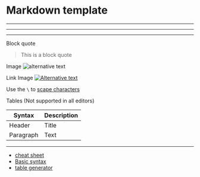 Markdown template
============================================================

----

----

----

Block quote

> This is a block quote

Image
![alternative text](./path/to/your/image.png)

Link Image
[![Alternative text](/path/to/your/image.png "tooltip text")](https://yoururl.com)

Use the `\` to [scape characters](https://www.markdownguide.org/basic-syntax/#escaping-characters)

Tables (Not supported in all editors)

| Syntax      | Description |
| ----------- | ----------- |
| Header      | Title       |
| Paragraph   | Text        |

----
- [cheat sheet](https://www.markdownguide.org/cheat-sheet/)
- [Basic syntax](https://www.markdownguide.org/basic-syntax/)
- [table generator](https://www.tablesgenerator.com/markdown_tables#)